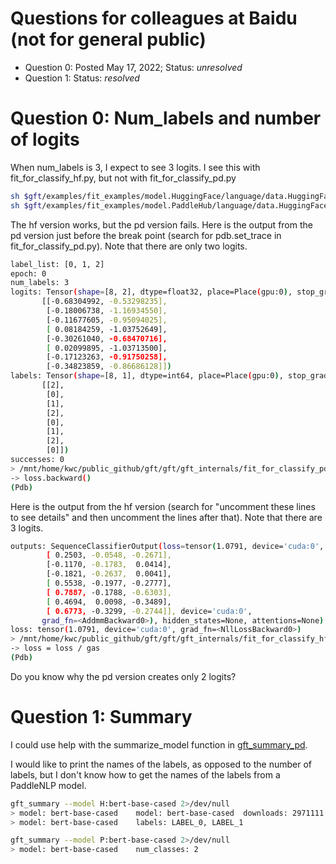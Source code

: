 # Questions for colleagues at Baidu (not for general public)

<ul>
<li>Question 0: Posted May 17, 2022; Status: <i>unresolved</i></li>
<li>Question 1: Status: <i>resolved</i></li>
</ul>

<h1>Question 0: Num_labels and number of logits</h1>

When num_labels is 3, I expect to see 3 logits.  I see this with fit_for_classify_hf.py, but not with fit_for_classify_pd.py

```sh
sh $gft/examples/fit_examples/model.HuggingFace/language/data.HuggingFace/glue/mnli_matched.sh $gft_checkpoints/junk/mnli_matched_hf
sh $gft/examples/fit_examples/model.PaddleHub/language/data.HuggingFace/glue/mnli_matched.sh $gft_checkpoints/junk/mnli_matched_hf
```

The hf version works, but the pd version fails.  Here is the output from the pd version just before the break point (search for pdb.set_trace in fit_for_classify_pd.py).
Note that there are only two logits.

```sh
label_list: [0, 1, 2]
epoch: 0
num_labels: 3
logits: Tensor(shape=[8, 2], dtype=float32, place=Place(gpu:0), stop_gradient=False,
       [[-0.68304992, -0.53298235],
        [-0.18006738, -1.16934550],
        [-0.11677605, -0.95094025],
        [ 0.08184259, -1.03752649],
        [-0.30261040, -0.68470716],
        [ 0.02099895, -1.03713500],
        [-0.17123263, -0.91750258],
        [-0.34823859, -0.86686128]])
labels: Tensor(shape=[8, 1], dtype=int64, place=Place(gpu:0), stop_gradient=True,
       [[2],
        [0],
        [1],
        [2],
        [0],
        [1],
        [2],
        [0]])
successes: 0
> /mnt/home/kwc/public_github/gft/gft/gft_internals/fit_for_classify_pd.py(340)fit()
-> loss.backward()
(Pdb)
```

Here is the output from the hf version (search for "uncomment these lines to see details" and then uncomment the lines after that).
Note that there are 3 logits.

```sh
outputs: SequenceClassifierOutput(loss=tensor(1.0791, device='cuda:0', grad_fn=<NllLossBackward0>), logits=tensor([[ 0.1724, -0.1555,  0.0753],
        [ 0.2503, -0.0548, -0.2671],
        [-0.1170, -0.1783,  0.0414],
        [-0.1821, -0.2637,  0.0041],
        [ 0.5538, -0.1977, -0.2777],
        [ 0.7887, -0.1788, -0.6303],
        [ 0.4694,  0.0098, -0.3489],
        [ 0.6773, -0.3299, -0.2744]], device='cuda:0',
       grad_fn=<AddmmBackward0>), hidden_states=None, attentions=None)
loss: tensor(1.0791, device='cuda:0', grad_fn=<NllLossBackward0>)
> /mnt/home/kwc/public_github/gft/gft/gft_internals/fit_for_classify_hf.py(264)fit()
-> loss = loss / gas
(Pdb)
```

Do you know why the pd version creates only 2 logits?

<h1>Question 1: Summary</h1>
I could use help with the summarize_model function in 
<a href="http://gitlab.baidu.com/kennethchurch/gft/blob/master/gft_internals/gft_summary_pd.py">gft_summary_pd</a>.

I would like to print the names of the labels, as opposed to the
number of labels, but I don't know how to get the names of the labels
from a PaddleNLP model.

```sh
gft_summary --model H:bert-base-cased 2>/dev/null
> model: bert-base-cased	model: bert-base-cased	downloads: 2971111	likes: 13	task: fill-mask
> model: bert-base-cased	labels: LABEL_0, LABEL_1

gft_summary --model P:bert-base-cased 2>/dev/null
> model: bert-base-cased	num_classes: 2
```

